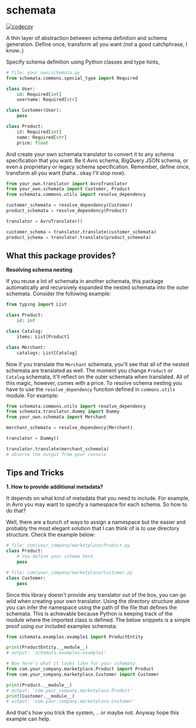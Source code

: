 # schemata
[![codecov](https://codecov.io/gh/dion-ricky/schemata/branch/master/graph/badge.svg?token=D81L4WPQRU)](https://codecov.io/gh/dion-ricky/schemata)

A thin layer of abstraction between schema definition and schema generation. Define once, transform all you want (not a good catchphrase, I know..)

Specify schema definition using Python classes and type hints,
```python
# file: your_own/schemata.py
from schemata.commons.special_type import Required

class User:
    id: Required[int]
    username: Required[str]

class Customer(User):
    pass

class Product:
    id: Required[int]
    name: Required[str]
    price: float
```

And create your own schemata translator to convert it to any schema specification that you want. Be it Avro schema, BigQuery JSON schema, or even a proprietary or legacy schema specification. Remember, define once, transform all you want (haha.. okay I'll stop now).
```python
from your_own.translator import AvroTranslator
from your_own.schemata import Customer, Product
from schemata.commons.utils import resolve_dependency

customer_schemata = resolve_dependency(Customer)
product_schemata = resolve_dependency(Product)

translator = AvroTranslator()

customer_schema = translator.translate(customer_schemata)
product_schema = translator.translate(product_schemata)
```

## What this package provides?
**Resolving schema nesting**

If you reuse a lot of schemata in another schemata, this package automatically and recursively expanded the nested schemata into the outer schemata. Consider the following example:
```python
from typing import List

class Product:
    id: int

class Catalog:
    items: List[Product]

class Merchant:
    catalogs: List[Catalog]
```

Now if you translate the `Merchant` schemata, you'll see that all of the nested schemata are translated as well. The moment you change `Product` or `Catalog` schemata, it'll reflect on the outer schemata when translated. All of this magic, however, comes with a price. To resolve schema nesting you have to use the `resolve_dependency` function defined in `commons.utils` module. For example:
```python
from schemata.commons.utils import resolve_dependency
from schemata.translator.dummy import Dummy
from your_own.schemata import Merchant

merchant_schemata = resolve_dependency(Merchant)

translator = Dummy()

translator.translate(merchant_schemata)
# observe the output from your console
```

## Tips and Tricks
**1. How to provide additional metadata?**

It depends on what kind of metadata that you need to include. For example, in Avro you may want to specify a namespace for each schema. So how to do that?

Well, there are a bunch of ways to assign a namespace but the easier and probably the most elegant solution that I can think of is to use directory structure. Check the example below:
```python
# file: com/your_company/marketplace/Product.py
class Product:
    # You define your schema here
    pass

# file: com/your_company/marketplace/Customer.py
class Customer:
    pass
```

Since this library doesn't provide any translator out of the box, you can go wild when creating your own translator. Using the directory structure above you can infer the namespace using the path of the file that defines the schemata. This is achievable because Python is keeping track of the module where the imported class is defined. The below snippets is a simple proof using our included examples schemata:
```python
from schemata.examples.example1 import ProductEntity

print(ProductEntity.__module__)
# output: 'schemata.examples.example1'

# Now here's what it looks like for your schemata
from com.your_company.marketplace.Product import Product
from com.your_company.marketplace.Customer import Customer

print(Product.__module__)
# output: 'com.your_company.marketplace.Product'
print(Customer.__module__)
# output: 'com.your_company.marketplace.Customer'
```

And that's how you trick the system, .. or maybe not. Anyway hope this example can help.
